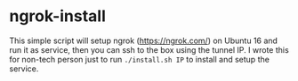 # ngrok-install
This simple script will setup ngrok (https://ngrok.com/) on Ubuntu 16 and run it as service, then you can ssh to the box using the tunnel IP. 
I wrote this for non-tech person just to run `./install.sh IP` to install and setup the service.
